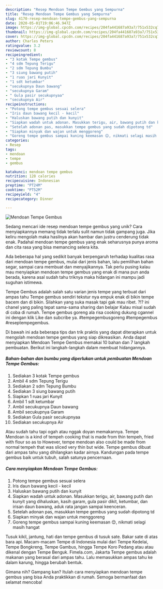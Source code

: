 ```yaml
---
description: "Resep Mendoan Tempe Gembus yang Sempurna"
title: "Resep Mendoan Tempe Gembus yang Sempurna"
slug: 4170-resep-mendoan-tempe-gembus-yang-sempurna
date: 2020-05-01T19:06:46.947Z
image: https://img-global.cpcdn.com/recipes/204fa441687a93a7/751x532cq70/mendoan-tempe-gembus-foto-resep-utama.jpg
thumbnail: https://img-global.cpcdn.com/recipes/204fa441687a93a7/751x532cq70/mendoan-tempe-gembus-foto-resep-utama.jpg
cover: https://img-global.cpcdn.com/recipes/204fa441687a93a7/751x532cq70/mendoan-tempe-gembus-foto-resep-utama.jpg
author: Charles Peters
ratingvalue: 3.2
reviewcount: 8
recipeingredient:
- "3 kotak Tempe gembus"
- "4 sdm Tepung Terigu"
- "2 sdm Tepung Bumbu"
- "3 siung bawang putih"
- "1 ruas jari Kunyit"
- "1 sdt ketumbar"
- "secukupnya Daun bawang"
- "secukupnya Garam"
- " Gula pasir secukupnyaa"
- "secukupnya Air"
recipeinstructions:
- "Potong tempe gembus sesuai selera"
- "Iris daun bawang kecil - kecil"
- "Haluskan bawang putih dan kunyit"
- "Siapkan wadah untuk adonan. Masukkan terigu, air, bawang putih dan kunyit yang dihaluskan, kasih garam, gula pasir dikit, ketumbar, dan irisan daun bawang, aduk rata jangan sampai keenceran."
- "Setelah adonan pas, masukkan tempe gembus yang sudah dipotong td"
- "Siapkan minyak dan wajan untuk menggoreng"
- "Goreng tempe gembus sampai kuning keemasan 😊, nikmati selagi masih hangat"
categories:
- Resep
tags:
- mendoan
- tempe
- gembus

katakunci: mendoan tempe gembus 
nutrition: 128 calories
recipecuisine: Indonesian
preptime: "PT24M"
cooktime: "PT52M"
recipeyield: "4"
recipecategory: Dinner

---
```



![Mendoan Tempe Gembus](https://img-global.cpcdn.com/recipes/204fa441687a93a7/751x532cq70/mendoan-tempe-gembus-foto-resep-utama.jpg)

Sedang mencari ide resep mendoan tempe gembus yang unik? Cara menyiapkannya memang tidak terlalu sulit namun tidak gampang juga. Jika keliru mengolah maka hasilnya akan hambar dan justru cenderung tidak enak. Padahal mendoan tempe gembus yang enak seharusnya punya aroma dan cita rasa yang bisa memancing selera kita.

Ada beberapa hal yang sedikit banyak berpengaruh terhadap kualitas rasa dari mendoan tempe gembus, mulai dari jenis bahan, lalu pemilihan bahan segar, sampai cara membuat dan menyajikannya. Tak perlu pusing kalau mau menyiapkan mendoan tempe gembus yang enak di mana pun anda berada, karena asal sudah tahu triknya maka hidangan ini mampu jadi suguhan istimewa.

Tempe Gembus adalah salah satu varian jenis tempe yang terbuat dari ampas tahu Tempe gembus sendiri tekstur nya empuk enak di bikin tempe bacem dan di bikin. Silahkan yang suka masak tapi gak mau ribet. ?!? ini chanel yang paling tepat sama-sama sharing dan belajar Kalau misal sudah di coba di rumah. Tempe gembus goreng ala risa cooking dukung cgannel ini dengan klik Like dan subcribe ya. #tempegembusgoreng #tempegembus #reseptempegembus.


Di bawah ini ada beberapa tips dan trik praktis yang dapat diterapkan untuk mengolah mendoan tempe gembus yang siap dikreasikan. Anda dapat menyiapkan Mendoan Tempe Gembus memakai 10 bahan dan 7 langkah pembuatan. Berikut ini langkah-langkah dalam membuat hidangannya.

<!--inarticleads1-->

##### Bahan-bahan dan bumbu yang diperlukan untuk pembuatan Mendoan Tempe Gembus:

1. Sediakan 3 kotak Tempe gembus
1. Ambil 4 sdm Tepung Terigu
1. Sediakan 2 sdm Tepung Bumbu
1. Sediakan 3 siung bawang putih
1. Siapkan 1 ruas jari Kunyit
1. Ambil 1 sdt ketumbar
1. Ambil secukupnya Daun bawang
1. Ambil secukupnya Garam
1. Sediakan  Gula pasir secukupnyaa
1. Sediakan secukupnya Air


Atau sudah tahu tapi ogah atau nggak doyan memakannya. Tempe Mendoan is a kind of tempeh cooking that is made from thin tempeh, fried with flour so as to However, tempe mendoan also could be made from normal tempeh that was sliced very thin but wide. Tempe gembus dibuat dari ampas tahu yang dihilangkan kadar airnya. Kandungan pada tempe gembus baik untuk tubuh, salah satunya pencernaan. 

<!--inarticleads2-->

##### Cara menyiapkan Mendoan Tempe Gembus:

1. Potong tempe gembus sesuai selera
1. Iris daun bawang kecil - kecil
1. Haluskan bawang putih dan kunyit
1. Siapkan wadah untuk adonan. Masukkan terigu, air, bawang putih dan kunyit yang dihaluskan, kasih garam, gula pasir dikit, ketumbar, dan irisan daun bawang, aduk rata jangan sampai keenceran.
1. Setelah adonan pas, masukkan tempe gembus yang sudah dipotong td
1. Siapkan minyak dan wajan untuk menggoreng
1. Goreng tempe gembus sampai kuning keemasan 😊, nikmati selagi masih hangat


Tusuk kikil, jantung, hati dan tempe gembus di tusuk sate. Bakar sate di atas bara api. Macam-macam Tempe di Indonesia mulai dari Tempe Kedelai, Tempe Bongkreng, Tempe Gambus, hingga Tempe Koro Pedang atau atau dikenal dengan Tempe Benguk. Fimela.com, Jakarta Tempe gembus adalah makanan yang berasal dari ampas tahu. Lalu memasukkan ampas tahu ke dalam karung, hingga berubah bentuk. 

Gimana nih? Gampang kan? Itulah cara menyiapkan mendoan tempe gembus yang bisa Anda praktikkan di rumah. Semoga bermanfaat dan selamat mencoba!
